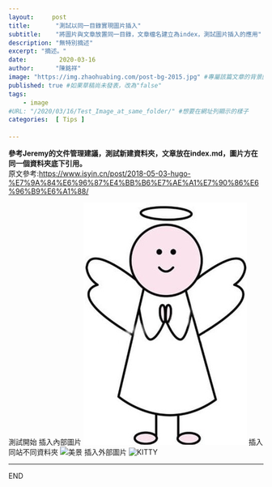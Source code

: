 ```yaml
---
layout:     post
title:       "測試以同一目錄實現圖片插入" 
subtitle:    "將圖片與文章放置同一目錄，文章檔名建立為index，測試圖片插入的應用"
description: "無特別摘述"
excerpt: "摘述。"
date:         2020-03-16
author:      "陳銘祥"
image: "https://img.zhaohuabing.com/post-bg-2015.jpg" #專屬該篇文章的背景圖片
published: true #如果草稿尚未發表，改為"false"
tags:
    - image
#URL: "/2020/03/16/Test_Image_at_same_folder/" #想要在網址列顯示的樣子
categories:  [ Tips ]

---
```

**參考Jeremy的文件管理建議，測試新建資料夾，文章放在index.md，圖片方在同一個資料夾底下引用。**\
原文參考:<https://www.isyin.cn/post/2018-05-03-hugo-%E7%9A%84%E6%96%87%E4%BB%B6%E7%AE%A1%E7%90%86%E6%96%B9%E6%A1%88/>

測試開始
插入內部圖片
![小天使](angle.jpg)
插入同站不同資料夾
![美景](/img/tag-gb.jpg)
插入外部圖片
![KITTY](https://cdn.mos.cms.futurecdn.net/vChK6pTy3vN3KbYZ7UU7k3-650-80.jpg)



--------
END
